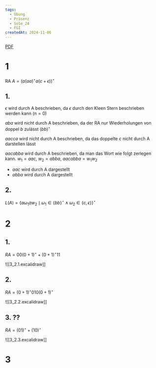 ```yaml
---
tags:
  - Übung
  - Präsenz
  - SoSe_24
  - FGI
createdAt: 2024-11-06
---
```

[PDF](Uebung_03.pdf)

# 1

RA $A=(a(aa)^\star a(c+\epsilon))^\star$

## 1.
$\epsilon$ wird durch A beschrieben, da $\epsilon$ durch den Kleen Stern beschrieben werden kann $(n=0)$

$aba$ wird nicht durch A beschrieben, da der RA nur Wiederholungen von doppel $b$ zulässt $(bb)^\star$

$aacca$ wird nicht durch A beschrieben, da das doppelte $c$ nicht durch A darstellen lässt

$aacabba$ wird durch A beschrieben, da man das Wort wie folgt zerlegen kann.
$w_{1}=aac$, $w_{2}=abba$, $aacabba=w_{1}w_{2}$
- $aac$ wird durch A dargestellt
- $abba$ wird durch A dargestellt

## 2.
$L(A)=\{ a\omega_{1}aw_{2} \mid \omega_{1}\in \{ bb \}^\star \land \omega_{2}\in\{ c,\epsilon \} \}^\star$

# 2
## 1.
$RA=00(0+1)^\star + (0+1)^\star 11$

![[3_2.1.excalidraw]]
## 2.
$RA=(0+1)^\star 010 (0+1)^\star$

![[3_2.2.excalidraw]]
## 3. ??
$RA=(01)^\star + (10)^\star$

![[3_2.3.excalidraw]]

# 3
